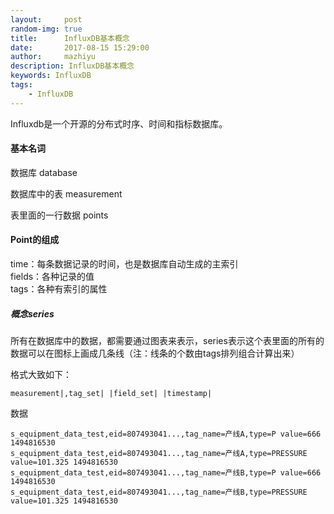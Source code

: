 ```yaml
---
layout:     post
random-img: true
title:      InfluxDB基本概念
date:       2017-08-15 15:29:00
author:     mazhiyu
description: InfluxDB基本概念
keywords: InfluxDB
tags:
    - InfluxDB
---
```


Influxdb是一个开源的分布式时序、时间和指标数据库。

#### 基本名词
 数据库 database

 数据库中的表 measurement

 表里面的一行数据 points
 
 
#### Point的组成

time：每条数据记录的时间，也是数据库自动生成的主索引  
fields：各种记录的值  
tags：各种有索引的属性  


##### 概念series
所有在数据库中的数据，都需要通过图表来表示，series表示这个表里面的所有的数据可以在图标上画成几条线（注：线条的个数由tags排列组合计算出来）

格式大致如下：


```
measurement|,tag_set| |field_set| |timestamp|
```

数据

```
s_equipment_data_test,eid=807493041...,tag_name=产线A,type=P value=666 1494816530
s_equipment_data_test,eid=807493041...,tag_name=产线A,type=PRESSURE value=101.325 1494816530
s_equipment_data_test,eid=807493041...,tag_name=产线B,type=P value=666 1494816530
s_equipment_data_test,eid=807493041...,tag_name=产线B,type=PRESSURE value=101.325 1494816530
```
